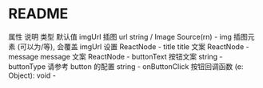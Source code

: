 # README
属性	说明	类型	默认值
imgUrl	插图 url	string / Image Source(rn)	-
img	插图元素 (可以为<img src="" />/<Icon type="" />等), 会覆盖 imgUrl 设置	ReactNode	-
title	title 文案	ReactNode	-
message	message 文案	ReactNode	-
buttonText	按钮文案	string	-
buttonType	请参考 button 的配置	string	-
onButtonClick	按钮回调函数	(e: Object): void	-
